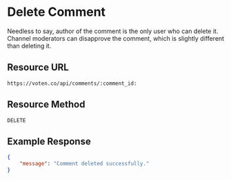 # Delete Comment 

Needless to say, author of the comment is the only user who can delete it. Channel moderators can disapprove the comment, which is slightly different than deleting it. 

## Resource URL

```
https://voten.co/api/comments/:comment_id:
```

## Resource Method

```
DELETE
```

## Example Response

```json
{
    "message": "Comment deleted successfully."
}
```